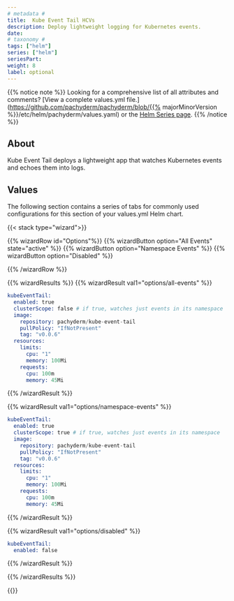 ```yaml
---
# metadata # 
title:  Kube Event Tail HCVs
description: Deploy lightweight logging for Kubernetes events.
date: 
# taxonomy #
tags: ["helm"]
series: ["helm"]
seriesPart:
weight: 8
label: optional
--- 
```


{{% notice note %}}
Looking for a comprehensive list of all attributes and comments? [View a complete values.yml file.](https://github.com/pachyderm/pachyderm/blob/{{% majorMinorVersion %}}/etc/helm/pachyderm/values.yaml) or the [Helm Series page](/series/helm).
{{% /notice %}}
## About

Kube Event Tail deploys a lightweight app that watches Kubernetes events and echoes them into logs. 

## Values

The following section contains a series of tabs for commonly used configurations for this section of your values.yml Helm chart. 

{{< stack type="wizard">}}

{{% wizardRow id="Options"%}}
{{% wizardButton option="All Events" state="active" %}}
{{% wizardButton option="Namespace Events" %}}
{{% wizardButton option="Disabled" %}}

{{% /wizardRow %}}

{{% wizardResults  %}}
{{% wizardResult val1="options/all-events" %}}

```s
kubeEventTail:
  enabled: true
  clusterScope: false # if true, watches just events in its namespace 
  image:
    repository: pachyderm/kube-event-tail
    pullPolicy: "IfNotPresent"
    tag: "v0.0.6"
  resources:
    limits:
      cpu: "1"
      memory: 100Mi
    requests:
      cpu: 100m
      memory: 45Mi 
```
{{% /wizardResult %}}

{{% wizardResult val1="options/namespace-events" %}}

```s
kubeEventTail:
  enabled: true
  clusterScope: true # if true, watches just events in its namespace 
  image:
    repository: pachyderm/kube-event-tail
    pullPolicy: "IfNotPresent"
    tag: "v0.0.6"
  resources:
    limits:
      cpu: "1"
      memory: 100Mi
    requests:
      cpu: 100m
      memory: 45Mi
```

{{% /wizardResult %}}

{{% wizardResult val1="options/disabled" %}}

```s
kubeEventTail:
  enabled: false
```
{{% /wizardResult %}}

{{% /wizardResults %}}

{{</stack>}}

